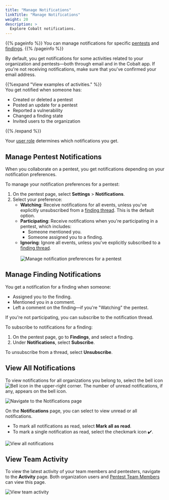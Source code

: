 ```yaml
---
title: "Manage Notifications"
linkTitle: "Manage Notifications"
weight: 20
description: >
  Explore Cobalt notifications.
---
```


{{% pageinfo %}}
You can manage notifications for specific [pentests](#manage-pentest-notifications) and [findings](#manage-finding-notifications).
{{% /pageinfo %}}

By default, you get notifications for some activities related to your organization and pentests—both through email and in the Cobalt app. If you're not receiving notifications, make sure that you've confirmed your email address.

{{%expand "View examples of activities." %}}
<br>
You get notified when someone has:

- Created or deleted a pentest
- Posted an update for a pentest
- Reported a vulnerability
- Changed a finding state
- Invited users to the organization

{{% /expand %}}
<br>

Your [user role](/platform-deep-dive/collaboration/organization/user-roles/) determines which notifications you get.

## Manage Pentest Notifications

When you collaborate on a pentest, you get notifications depending on your notification preferences.

To manage your notification preferences for a pentest:

1. On the pentest page, select **Settings** > **Notifications**.
1. Select your preference:
    - **Watching**: Receive notifications for all events, unless you've explicitly unsubscribed from a [finding thread](#manage-finding-notifications). This is the default option.
    - **Participating**: Receive notifications when you're participating in a pentest, which includes:
        - Someone mentioned you.
        - Someone assigned you to a finding.
    - **Ignoring**: Ignore all events, unless you've explicitly subscribed to a [finding thread](#manage-finding-notifications).<br><br>
    ![Manage notification preferences for a pentest](/deepdive/ManagePentestNotifications.png "Manage notification preferences for a pentest")

## Manage Finding Notifications

You get a notification for a finding when someone:

- Assigned you to the finding.
- Mentioned you in a comment.
- Left a comment on the finding—if you're "Watching" the pentest.

If you're not participating, you can subscribe to the notification thread.

To subscribe to notifications for a finding:

1. On the pentest page, go to **Findings**, and select a finding.
1. Under **Notifications**, select **Subscribe**.

To unsubscribe from a thread, select **Unsubscribe**.

## View All Notifications

To view notifications for all organizations you belong to, select the bell icon ![Bell icon](/icons/Bell.png "Bell icon") in the upper-right corner. The number of unread notifications, if any, appears on the bell icon.

![Navigate to the Notifications page](/deepdive/ViewAllNotifications.png "Navigate to the Notifications page")

On the **Notifications** page, you can select to view unread or all notifications.

- To mark all notifications as read, select **Mark all as read**.
- To mark a single notification as read, select the checkmark icon ✔️.

![View all notifications](/deepdive/NotificationsPage.png "View all notifications")

## View Team Activity

To view the latest activity of your team members and pentesters, navigate to the **Activity** page. Both organization users and [Pentest Team Members](/getting-started/glossary/#pentest-team-member) can view this page.

![View team activity](/deepdive/ViewActivity.png "View team activity")
